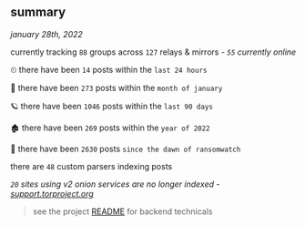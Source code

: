 
## summary
_january 28th, 2022_

currently tracking `88` groups across `127` relays & mirrors - _`55` currently online_

⏲ there have been `14` posts within the `last 24 hours`

🦈 there have been `273` posts within the `month of january`

🪐 there have been `1046` posts within the `last 90 days`

🏚 there have been `269` posts within the `year of 2022`

🦕 there have been `2630` posts `since the dawn of ransomwatch`

there are `48` custom parsers indexing posts

_`20` sites using v2 onion services are no longer indexed - [support.torproject.org](https://support.torproject.org/onionservices/v2-deprecation/)_

> see the project [README](https://github.com/thetanz/ransomwatch#ransomwatch--) for backend technicals
